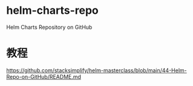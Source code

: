 # helm-charts-repo
Helm Charts Repository on GitHub


# 教程
https://github.com/stacksimplify/helm-masterclass/blob/main/44-Helm-Repo-on-GitHub/README.md
